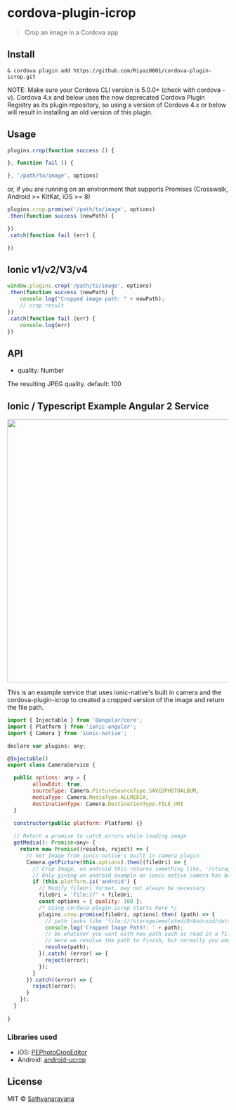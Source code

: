 # cordova-plugin-icrop

> Crop an image in a Cordova app


## Install

```
& cordova plugin add https://github.com/Riyaz0001/cordova-plugin-icrop.git
```

NOTE: Make sure your Cordova CLI version is 5.0.0+ (check with cordova -v). Cordova 4.x and below uses the now deprecated Cordova Plugin Registry as its plugin repository, so using a version of Cordova 4.x or below will result in installing an old version of this plugin.

## Usage

```js
plugins.crop(function success () {

}, function fail () {

}, '/path/to/image', options)
```

or, if you are running on an environment that supports Promises
(Crosswalk, Android >= KitKat, iOS >= 8)

```js
plugins.crop.promise('/path/to/image', options)
.then(function success (newPath) {

})
.catch(function fail (err) {

})
```

## Ionic v1/v2/V3/v4

```js
window.plugins.crop('/path/to/image', options)
.then(function success (newPath) {
	console.log("Cropped image path: " + newPath);
	// crop result
})
.catch(function fail (err) {
	console.log(err)
})
```

## API

 * quality: Number

The resulting JPEG quality. default: 100

## Ionic / Typescript Example Angular 2 Service

<img src="preview.gif"  width="800" height="600" style="max-width:100%;">

This is an example service that uses ionic-native's built in camera and the cordova-plugin-icrop to created a cropped version of the image and return the file path. 

```js
import { Injectable } from '@angular/core';
import { Platform } from 'ionic-angular';
import { Camera } from 'ionic-native';

declare var plugins: any;

@Injectable()
export class CameraService {

  public options: any = {
        allowEdit: true,
        sourceType: Camera.PictureSourceType.SAVEDPHOTOALBUM,
        mediaType: Camera.MediaType.ALLMEDIA,
        destinationType: Camera.DestinationType.FILE_URI
  }
  
  constructor(public platform: Platform) {}

  // Return a promise to catch errors while loading image
  getMedia(): Promise<any> {
    return new Promise((resolve, reject) => {
      // Get Image from ionic-native's built in camera plugin
      Camera.getPicture(this.options).then((fileUri) => {
        // Crop Image, on android this returns something like, '/storage/emulated/0/Android/...'
        // Only giving an android example as ionic-native camera has built in cropping ability
        if (this.platform.is('android') {
          // Modify fileUri format, may not always be necessary
          fileUri = 'file://' + fileUri;
          const options = { quality: 100 };
          /* Using cordova-plugin-icrop starts here */
          plugins.crop.promise(fileUri, options).then( (path) => {
            // path looks like 'file:///storage/emulated/0/Android/data/com.foo.bar/cache/1477008080626-cropped.jpg?1477008106566'
            console.log('Cropped Image Path!: ' + path);
            // Do whatever you want with new path such as read in a file
            // Here we resolve the path to finish, but normally you would now want to read in the file
            resolve(path);
          }).catch( (error) => {
            reject(error);
          });
        }
      }).catch((error) => {
        reject(error);
      }
    });
  }
  
}  
```



### Libraries used

 * iOS: [PEPhotoCropEditor](https://github.com/kishikawakatsumi/PEPhotoCropEditor)
 * Android: [android-ucrop](https://github.com/Yalantis/uCrop)

## License

MIT © [Sathyanarayana](https://github.com/isathyam)
